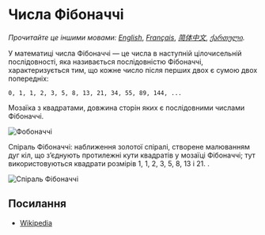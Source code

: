 # Числа Фібоначчі

_Прочитайте це іншими мовами:_
[_English_](README.md),
[_Français_](README.fr-FR.md),
[_简体中文_](README.zh-CN.md),
[_ქართული_](README.ka-GE.md).

У математиці числа Фібоначчі — це числа в наступній цілочисельній послідовності,
яка називається послідовністю Фібоначчі, характеризується тим,
що кожне число після перших двох є сумою двох попередніх:

`0, 1, 1, 2, 3, 5, 8, 13, 21, 34, 55, 89, 144, ...`

Мозаїка з квадратами, довжина сторін яких є послідовними числами Фібоначчі.

![Фобоначчі](https://upload.wikimedia.org/wikipedia/commons/d/db/34%2A21-FibonacciBlocks.png)

Спіраль Фібоначчі: наближення золотої спіралі, створене малюванням дуг кіл, що з’єднують протилежні кути квадратів у мозаїці Фібоначчі; тут використовуються квадрати розмірів 1, 1, 2, 3, 5, 8, 13 і 21. .

![Спіраль Фібоначчі](https://upload.wikimedia.org/wikipedia/commons/2/2e/FibonacciSpiral.svg)

## Посилання

- [Wikipedia](https://uk.wikipedia.org/wiki/%D0%9F%D0%BE%D1%81%D0%BB%D1%96%D0%B4%D0%BE%D0%B2%D0%BD%D1%96%D1%81%D1%82%D1%8C_%D0%A4%D1%96%D0%B1%D0%BE%D0%BD%D0%B0%D1%87%D1%87%D1%96)
